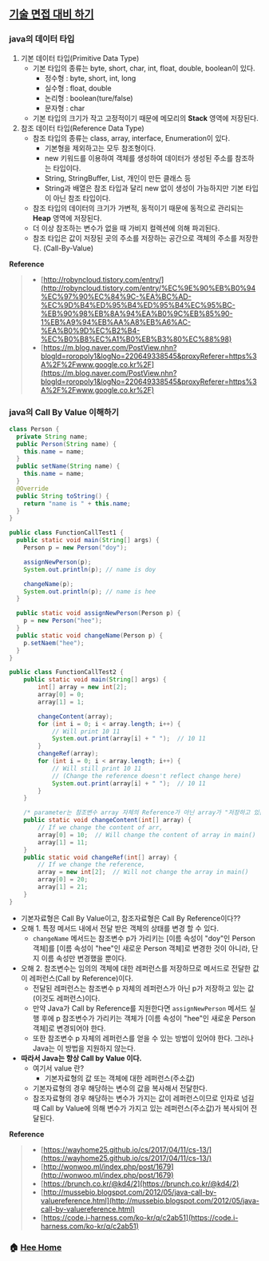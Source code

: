 ## [기술 면접 대비 하기](https://github.com/Do-Hee/tech-interview)

### java의 데이터 타입
1. 기본 데이터 타입(Primitive Data Type)
    * 기본 타입의 종류는 byte, short, char, int, float, double, boolean이 있다.
        * 정수형 : byte, short, int, long
        * 실수형 : float, double
        * 논리형 : boolean(ture/false)
        * 문자형 : char  
    * 기본 타입의 크기가 작고 고정적이기 때문에 메모리의 **Stack** 영역에 저장된다.
2. 참조 데이터 타입(Reference Data Type)
    * 참조 타입의 종류는 class, array, interface, Enumeration이 있다.
        * 기본형을 제외하고는 모두 참조형이다.
        * new 키워드를 이용하여 객체를 생성하여 데이터가 생성된 주소를 참조하는 타입이다.
        * String, StringBuffer, List, 개인이 만든 클래스 등 
        * String과 배열은 참조 타입과 달리 new 없이 생성이 가능하지만 기본 타입이 아닌 참조 타입이다.
    * 참조 타입의 데이터의 크기가 가변적, 동적이기 때문에 동적으로 관리되는 **Heap** 영역에 저장된다.
    * 더 이상 참조하는 변수가 없을 때 가비지 컬렉션에 의해 파괴된다.
    * 참조 타입은 값이 저장된 곳의 주소를 저장하는 공간으로 객체의 주소를 저장한다. (Call-By-Value)

**Reference**
> - [http://robyncloud.tistory.com/entry/](http://robyncloud.tistory.com/entry/%EC%9E%90%EB%B0%94%EC%97%90%EC%84%9C-%EA%BC%AD-%EC%9D%B4%ED%95%B4%ED%95%B4%EC%95%BC-%EB%90%98%EB%8A%94%EA%B0%9C%EB%85%90-1%EB%A9%94%EB%AA%A8%EB%A6%AC-%EA%B0%9D%EC%B2%B4-%EC%B0%B8%EC%A1%B0%EB%B3%80%EC%88%98)
> - [https://m.blog.naver.com/PostView.nhn?blogId=roropoly1&logNo=220649338545&proxyReferer=https%3A%2F%2Fwww.google.co.kr%2F](https://m.blog.naver.com/PostView.nhn?blogId=roropoly1&logNo=220649338545&proxyReferer=https%3A%2F%2Fwww.google.co.kr%2F)


### java의 Call By Value 이해하기
~~~java
class Person {
  private String name;
  public Person(String name) {
    this.name = name;
  }
  public setName(String name) {
    this.name = name;
  }
  @Override
  public String toString() {
    return "name is " + this.name;
  }
}
~~~
~~~java
public class FunctionCallTest1 {
  public static void main(String[] args) {
    Person p = new Person("doy");

    assignNewPerson(p);
    System.out.println(p); // name is doy

    changeName(p);
    System.out.println(p); // name is hee
  }

  public static void assignNewPerson(Person p) {
    p = new Person("hee");
  }
  public static void changeName(Person p) {
    p.setNaem("hee");
  }
}
~~~
~~~java
public class FunctionCallTest2 {
    public static void main(String[] args) {
        int[] array = new int[2];
        array[0] = 0;
        array[1] = 1;

        changeContent(array);
        for (int i = 0; i < array.length; i++) {
            // Will print 10 11
            System.out.print(array[i] + " ");  // 10 11
        }
        changeRef(array);
        for (int i = 0; i < array.length; i++) {
            // Will still print 10 11
            // (Change the reference doesn't reflect change here)
            System.out.print(array[i] + " ");  // 10 11
        }
    }

    /* parameter는 참조변수 array 자체의 Reference가 아닌 array가 "저장하고 있는 주소값(Value)" */
    public static void changeContent(int[] array) {
        // If we change the content of arr,
        array[0] = 10;  // Will change the content of array in main()
        array[1] = 11;
    }
    public static void changeRef(int[] array) {
        // If we change the reference,
        array = new int[2];  // Will not change the array in main()
        array[0] = 20;
        array[1] = 21;
    }
}
~~~

* 기본자료형은 Call By Value이고, 참조자료형은 Call By Reference이다??
* 오해 1. 특정 메서드 내에서 전달 받은 객체의 상태를 변경 할 수 있다.
  * `changeName` 메서드는 참조변수 p가 가리키는 [이름 속성이 "doy"인 Person 객체]를 [이름 속성이 "hee"인 새로운 Person 객체]로 변경한 것이 아니라, 단지 이름 속성만 변경했을 뿐이다.
* 오해 2. 참조변수는 임의의 객체에 대한 레퍼런스를 저장하므로 메서드로 전달한 값이 레퍼런스(Call by Reference)이다.
  * 전달된 레퍼런스는 참조변수 p 자체의 레퍼런스가 아닌 p가 저장하고 있는 값(이것도 레퍼런스)이다.
  * 만약 Java가 Call by Reference를 지원한다면 `assignNewPerson` 메서드 실행 후에 p 참조변수가 가리키는 객체가 [이름 속성이 "hee"인 새로운 Person 객체]로 변경되어야 한다.
  * 또한 참조변수 p 자체의 레퍼런스를 얻을 수 있는 방법이 있어야 한다. 그러나 Java는 이 방법을 지원하지 않는다.
* **따라서 Java는 항상 Call by Value 이다.**
  * 여기서 value 란?
    * 기본자료형의 값 또는 객체에 대한 레퍼런스(주소값)
  * 기본자료형의 경우 해당하는 변수의 값을 복사해서 전달한다.
  * 참조자료형의 경우 해당하는 변수가 가지는 값이 레퍼런스이므로 인자로 넘길 때 Call by Value에 의해 변수가 가지고 있는 레퍼런스(주소값)가 복사되어 전달된다.

**Reference**
> - [https://wayhome25.github.io/cs/2017/04/11/cs-13/](https://wayhome25.github.io/cs/2017/04/11/cs-13/)
> - [http://wonwoo.ml/index.php/post/1679](http://wonwoo.ml/index.php/post/1679)
> - [https://brunch.co.kr/@kd4/2](https://brunch.co.kr/@kd4/2)
> - [http://mussebio.blogspot.com/2012/05/java-call-by-valuereference.html](http://mussebio.blogspot.com/2012/05/java-call-by-valuereference.html)
> - [https://code.i-harness.com/ko-kr/q/c2ab51](https://code.i-harness.com/ko-kr/q/c2ab51)

### :house: [Hee Home](https://github.com/T-WWL/WWL/tree/master/hee)